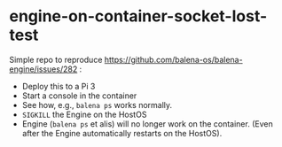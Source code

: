 # engine-on-container-socket-lost-test

Simple repo to reproduce https://github.com/balena-os/balena-engine/issues/282 :

* Deploy this to a Pi 3
* Start a console in the container
* See how, e.g., `balena ps` works normally.
* `SIGKILL` the Engine on the HostOS
* Engine (`balena ps` et alis) will no longer work on the container. (Even after
  the Engine automatically restarts on the HostOS).
